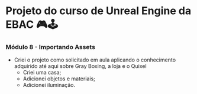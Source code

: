 # Projeto do curso de Unreal Engine da EBAC 🎮🕹️

### Módulo 8 - Importando Assets
- Criei o projeto como solicitado em aula aplicando o conhecimento adquirido até aqui sobre Gray Boxing, a loja e o Quixel
  - Criei uma casa;
  - Adicionei objetos e materiais;
  - Adicionei iluminação.
